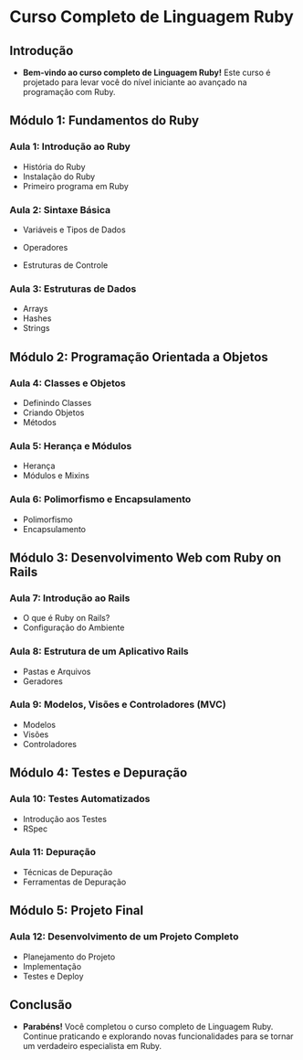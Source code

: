 # Curso Completo de Linguagem Ruby

## Introdução
- **Bem-vindo ao curso completo de Linguagem Ruby!** Este curso é projetado para levar você do nível iniciante ao avançado na programação com Ruby.

## Módulo 1: Fundamentos do Ruby
### Aula 1: Introdução ao Ruby
- História do Ruby
- Instalação do Ruby
- Primeiro programa em Ruby

### Aula 2: Sintaxe Básica
- Variáveis e Tipos de Dados



- Operadores
- Estruturas de Controle

### Aula 3: Estruturas de Dados
- Arrays
- Hashes
- Strings

## Módulo 2: Programação Orientada a Objetos
### Aula 4: Classes e Objetos
- Definindo Classes
- Criando Objetos
- Métodos

### Aula 5: Herança e Módulos
- Herança
- Módulos e Mixins

### Aula 6: Polimorfismo e Encapsulamento
- Polimorfismo
- Encapsulamento

## Módulo 3: Desenvolvimento Web com Ruby on Rails
### Aula 7: Introdução ao Rails
- O que é Ruby on Rails?
- Configuração do Ambiente

### Aula 8: Estrutura de um Aplicativo Rails
- Pastas e Arquivos
- Geradores

### Aula 9: Modelos, Visões e Controladores (MVC)
- Modelos
- Visões
- Controladores

## Módulo 4: Testes e Depuração
### Aula 10: Testes Automatizados
- Introdução aos Testes
- RSpec

### Aula 11: Depuração
- Técnicas de Depuração
- Ferramentas de Depuração

## Módulo 5: Projeto Final
### Aula 12: Desenvolvimento de um Projeto Completo
- Planejamento do Projeto
- Implementação
- Testes e Deploy

## Conclusão
- **Parabéns!** Você completou o curso completo de Linguagem Ruby. Continue praticando e explorando novas funcionalidades para se tornar um verdadeiro especialista em Ruby.
